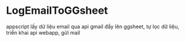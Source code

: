 # LogEmailToGGsheet
appscript lấy dữ liệu email qua api gmail đẩy lên ggsheet, tự lọc dữ liệu, triển khai api webapp,  gửi mail
